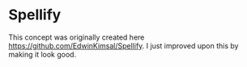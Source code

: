 # Spellify

This concept was originally created here https://github.com/EdwinKimsal/Spellify.
I just improved upon this by making it look good.
